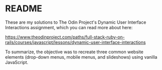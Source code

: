 # README

These are my solutions to The Odin Project's Dynamic User Interface Interactions assignment, which you can read more about here:

https://www.theodinproject.com/paths/full-stack-ruby-on-rails/courses/javascript/lessons/dynamic-user-interface-interactions

To summarize, the objective was to recreate three common website elements (drop-down menus, mobile menus, and slideshows) using vanilla JavaScript.
